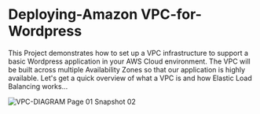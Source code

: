 # Deploying-Amazon VPC-for-Wordpress

This Project demonstrates how to set up a VPC infrastructure to support a basic Wordpress application in your AWS Cloud environment. The VPC will be built across multiple Availability Zones so that our application is highly available. Let's get a quick overview of what a VPC is and how Elastic Load Balancing works...

![VPC-DIAGRAM Page 01 Snapshot 02](https://user-images.githubusercontent.com/121056799/236655493-fbcf22f0-8c0d-48d8-8fb7-f123675354e1.png)

